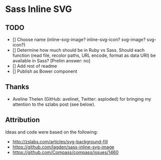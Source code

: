 # Sass Inline SVG

## TODO

- [] Choose name (inline-svg-image? inline-svg-icon? svg-image? svg-icon?)
- [] Determine how much should be in Ruby vs Sass. Should each function (read file, recolor paths, URL encode, format as data URI) be available in Sass? [Prelim answer: no]
- [] Add rest of readme
- [] Publish as Bower component

## Thanks

- Aveline Thelen (GitHub: avelinet, Twitter: asploded) for bringing my attention to the szlabs post (see below).

## Attribution

Ideas and code were based on the following:

- http://zslabs.com/articles/svg-background-fill
- https://github.com/lagden/sass-inline-svg-image
- https://github.com/Compass/compass/issues/1460
